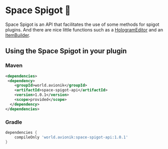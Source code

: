 # Space Spigot 🚀
Space Spigot is an API that facilitates the use of some methods for spigot plugins. And there are nice little functions such as a [HologramEditor](https://github.com/avionik-world/space-spigot/blob/master/space-spigot-api/src/main/kotlin/world/avionik/space/spigot/api/editor/HologramEditor.kt) and an [ItemBuilder](https://github.com/avionik-world/space-spigot/blob/master/space-spigot-api/src/main/kotlin/world/avionik/space/spigot/api/item/ItemBuilder.kt).

## Using the Space Spigot in your plugin

### Maven
```xml
<dependencies>
 <dependency>
    <groupId>world.avionik</groupId>
    <artifactId>space-spigot-api</artifactId>
    <version>1.0.1</version>
    <scope>provided</scope>
  </dependency>
</dependencies>
```

### Gradle
```groovy
dependencies {
    compileOnly 'world.avionik:space-spigot-api:1.0.1'
}
```
